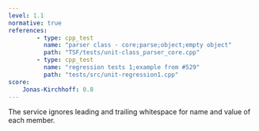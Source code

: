 ```yaml
---
level: 1.1
normative: true
references:
        - type: cpp_test
          name: "parser class - core;parse;object;empty object"
          path: "TSF/tests/unit-class_parser_core.cpp"
        - type: cpp_test
          name: "regression tests 1;example from #529"
          path: "tests/src/unit-regression1.cpp"
score:
    Jonas-Kirchhoff: 0.8
---
```


The service ignores leading and trailing whitespace for name and value of each member.